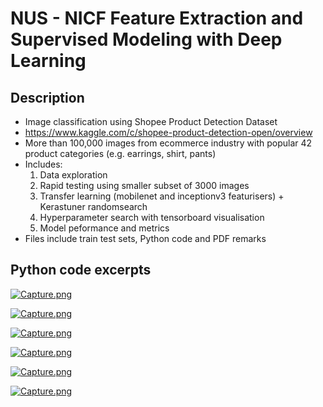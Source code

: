 # NUS - NICF Feature Extraction and Supervised Modeling with Deep Learning

## **Description**

- Image classification using Shopee Product Detection Dataset 
- https://www.kaggle.com/c/shopee-product-detection-open/overview
- More than 100,000 images from ecommerce industry with popular 42 product categories (e.g. earrings, shirt, pants)
- Includes:
    1. Data exploration
    2. Rapid testing using smaller subset of 3000 images
    3. Transfer learning (mobilenet and inceptionv3 featurisers) + Kerastuner randomsearch
    4. Hyperparameter search with tensorboard visualisation
    5. Model peformance and metrics
- Files include train test sets, Python code and PDF remarks 


## **Python code excerpts**
[![Capture.png](https://i.postimg.cc/d1fLr78Q/Capture.png)](https://postimg.cc/k6xJdg1L)

[![Capture.png](https://i.postimg.cc/1zSLWpQN/Capture.png)](https://postimg.cc/nXdRr9MH)

[![Capture.png](https://i.postimg.cc/xCBr3BT9/Capture.png)](https://postimg.cc/zbwPJtgQ)

[![Capture.png](https://i.postimg.cc/Mp39BVGS/Capture.png)](https://postimg.cc/TKmjMym7)

[![Capture.png](https://i.postimg.cc/vZxVPVzM/Capture.png)](https://postimg.cc/18PXX42Y)

[![Capture.png](https://i.postimg.cc/zvLzJn3G/Capture.png)](https://postimg.cc/n9Jb29vy)
